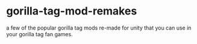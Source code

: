 # gorilla-tag-mod-remakes
a few of the popular gorilla tag mods re-made for unity that you can use in your gorilla tag fan games. 
